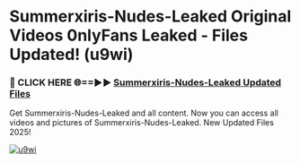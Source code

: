 # Summerxiris-Nudes-Leaked Original Videos 0nlyFans Leaked - Files Updated! (u9wi)

<h3>🔴 CLICK HERE 🌐==►► <a href="https://tinyurl.com/4mcuefdz" rel="nofollow">Summerxiris-Nudes-Leaked Updated Files</a></h3>

Get Summerxiris-Nudes-Leaked and all content. Now you can access all videos and pictures of Summerxiris-Nudes-Leaked. New Updated Files 2025!

[![u9wi](https://i.imgur.com/StAQSOY.gif)](https://tinyurl.com/4mcuefdz)
